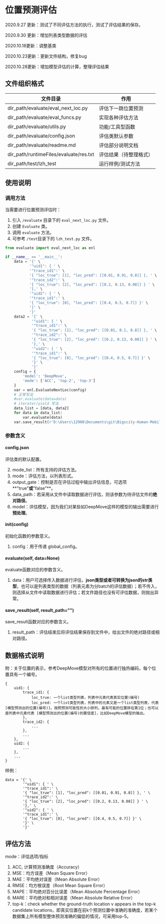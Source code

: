 # 位置预测评估

2020.9.27 更新：测试了不同评估方法的执行，测试了评估结果的保存。

2020.9.30 更新：增加列表类型数据的评估

2020.10.18更新：调整基类

2020.10.23更新：更新文件结构，修复bug

2020.10.28更新：增加模型评估的计算，整理评估结果

## 文件组织格式

| 文件目录                               | 作用                   |
| -------------------------------------- | ---------------------- |
| dir_path/evaluate/eval_next_loc.py     | 评估下一跳位置预测     |
| dir_path/evaluate/eval_funcs.py        | 实现各种评估方法       |
| dir_path/evaluate/utils.py             | 功能/工具型函数        |
| dir_path/evaluate/config.json          | 评估类默认参数         |
| dir_path/evaluate/readme.md            | 评估部分说明文档       |
| dir_path/runtimeFiles/evaluate/res.txt | 评估结果（待整理格式） |
| dir_path/test/lzh_test                 | 运行样例/测试方法      |

## 使用说明

### 调用方法

当需要进行位置预测评估时：

1. 引入 `/evaluate` 目录下的 `eval_next_loc.py` 文件。
2. 创建 `Evaluate` 类。
3. 调用 `evaluate` 方法。
4. 可参考 `/test`目录下的 `lzh_test.py` 文件。

```python
from evaluate import eval_next_loc as enl

if __name__ == '__main__':
    data = '{' \
           '"uid1": { ' \
           '"trace_id1":' \
           '{ "loc_true": [1], "loc_pred": [[0.01, 0.91, 0.8]] }, ' \
           '"trace_id2":' \
           '{ "loc_true": [2], "loc_pred": [[0.2, 0.13, 0.08]] } ' \
           '},' \
           '"uid2": { ' \
           '"trace_id1":' \
           '{ "loc_true": [0], "loc_pred": [[0.4, 0.5, 0.7]] }' \
           '}' \
           '}'
    data2 = '{' \
            '"uid1": { ' \
            '"trace_id1":' \
            '{ "loc_true": [1], "loc_pred": [[0.01, 0.1, 0.8]] }, ' \
            '"trace_id2":' \
            '{ "loc_true": [2], "loc_pred": [[0.2, 0.13, 0.08]] } ' \
            '},' \
            '"uid2": { ' \
            '"trace_id1":' \
            '{ "loc_true": [0], "loc_pred": [[0.4, 0.5, 0.7]] }' \
            '}' \
            '}'
    config = {
        'model': 'DeepMove',
        'mode': ['ACC', 'top-2', 'top-3']
    }
    var = enl.EvaluateNextLoc(config)
    # 正常写法
    #var.evaluate(data=data)
    # iterator/yield 写法
    data_list = [data, data2]
    for data in data_list:
        var.evaluate(data)
    var.save_result(r'D:\Users\12908\Documents\git\Bigscity-Human-Mobility-Prediction-Toolkit/runtimeFiles/evaluate')
```

### 参数含义

#### config.json

评估类的默认配置。

2. mode_list：所有支持的评估方法。
2. mode：评估方法，以列表形式。
3. output_gate：控制是否在评估过程中输出评估信息，可选项**"true"**或**"false"**。
4. data_path：若采用从文件中读取数据进行评估，则该参数为待评估文件的**绝对路径**。
5. model：评估模型，因为我们对某些如DeepMove这样的模型的输出需要进行**预处理**。

#### __init__(config)

初始化函数的参数意义。

1. config：用于传递 global_config。

#### evaluate(self, data=None)

evaluate函数对应的参数含义。

1. data：用户可选择传入数据进行评估，**json类型或者可转换为json的str类型**，也可以是列表类型的数据（列表元素为分batch的评估数据）；若不传入，则选择从文件中读取数据进行评估；若文件路径也没有可评估数据，则抛出异常。

#### save_result(self, result_path="")

save_result函数对应的参数含义。

1. result_path：评估结束后将评估结果保存到文件中，给出文件的绝对路径或相对路径。

## 数据格式说明

附：关于位置的表示，参考DeepMove模型对所有的位置进行独热编码，每个位置具有一个编号。

```
{
	uid1: {
		trace_id1: {
			loc_true: 一个list类型列表，列表中元素代表真实位置(编号)
			loc_pred: 一个list类型列表，列表中的元素又是一个list类型列表，代表 [模型预测出的位置(编号)]。按照预测可能性的大小排列，最有可能的位置排在第1位；也可以是列表中元素代表 [模型预测出的位置(编号)的置信度]，比如DeepMove模型的输出。
		},
		trace_id2: {
			...
		},
		...
	},
	uid2: {
		...
	},
	...
}
```

样例：

```
data = '{' \
        '"uid1": { ' \
        '"trace_id1":' \
        '{ "loc_true": [1], "loc_pred": [[0.01, 0.91, 0.8]] }, ' \
        '"trace_id2":' \
        '{ "loc_true": [2], "loc_pred": [[0.2, 0.13, 0.08]] } ' \
        '},' \
        '"uid2": { ' \
        '"trace_id1":' \
        '{ "loc_true": [0], "loc_pred": [[0.4, 0.5, 0.7]] }' \
        '}' \
        '}'
```

## 评估方法

mode：评估选项/指标

1. ACC, 计算预测准确度（Accuracy）
2. MSE：均方误差（Mean Square Error）
3. MAE：平均绝对误差（Mean Absolute Error）
4. RMSE：均方根误差（Root Mean Square Error）
5. MAPE：平均绝对百分比误差（Mean Absolute Percentage Error）
6. MARE：平均绝对和相对误差（Mean Absolute Relative Error）
7. top-k：check whether the ground-truth location v appears in the top-k candidate locations，即真实位置在前k个预测位置中准确的准确度，若某个数据集上所有模型整体预测准确的偏低的情况，可采用top-5。